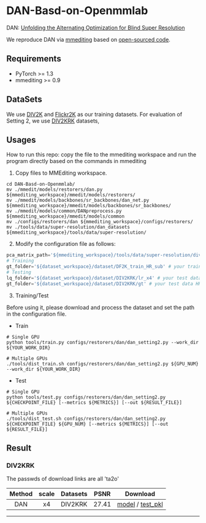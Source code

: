 # DAN-Basd-on-Openmmlab
DAN: [Unfolding the Alternating Optimization for Blind Super Resolution](https://arxiv.org/abs/2010.02631)

We reproduce DAN via [mmediting](https://github.com/open-mmlab/mmediting) based on [open-sourced code](https://github.com/greatlog/DAN).

## Requirements

- PyTorch >= 1.3
- mmediting >= 0.9

## DataSets
We use [DIV2K](https://data.vision.ee.ethz.ch/cvl/DIV2K/) and [Flickr2K](http://cv.snu.ac.kr/research/EDSR/Flickr2K.tar) as our training datasets.
For evaluation of Setting 2, we use [DIV2KRK](http://www.wisdom.weizmann.ac.il/~vision/kernelgan/DIV2KRK_public.zip) datasets,

## Usages
How to run this repo: copy the file to the mmediting workspace and run the program directly based on the commands in mmediting

1. Copy files to MMEditing workspace.
```shell
cd DAN-Basd-on-Openmmlab/
mv ./mmedit/models/restorers/dan.py ${mmediting_workspace}/mmedit/models/restorers/
mv ./mmedit/models/backbones/sr_backbones/dan_net.py ${mmediting_workspace}/mmedit/models/backbones/sr_backbones/
mv ./mmedit/models/common/DANpreprocess.py ${mmediting_workspace}/mmedit/models/common
mv ./configs/restorers/dan ${mmediting_workspace}/configs/restorers/
mv ./tools/data/super-resolution/dan_datasets ${mmediting_workspace}/tools/data/super-resolution/
```
2. Modify the configuration file as follows:

```python
pca_matrix_path='${mmediting_workspace}/tools/data/super-resolution/div2k/pca_matrix/pca_aniso_matrix_x4.pth' # your pca_matrix path
# Training
gt_folder='${dataset_workspace}/dataset/DF2K_train_HR_sub' # your train data path
# Testing
lq_folder='${dataset_workspace}/dataset/DIV2KRK/lr_x4' # your test data LR path
gt_folder='${dataset_workspace}/dataset/DIV2KRK/gt' # your test data HR path
```

3. Training/Test

Before using it, please download and process the dataset and set the path in the configuration file.

- Train

```shell
# Single GPU
python tools/train.py configs/restorers/dan/dan_setting2.py --work_dir ${YOUR_WORK_DIR}

# Multiple GPUs
./tools/dist_train.sh configs/restorers/dan/dan_setting2.py ${GPU_NUM} --work_dir ${YOUR_WORK_DIR}
```

- Test
```shell
# Single GPU
python tools/test.py configs/restorers/dan/dan_setting2.py ${CHECKPOINT_FILE} [--metrics ${METRICS}] [--out ${RESULT_FILE}]

# Multiple GPUs
./tools/dist_test.sh configs/restorers/dan/dan_setting2.py ${CHECKPOINT_FILE} ${GPU_NUM} [--metrics ${METRICS}] [--out ${RESULT_FILE}]
```

## Result

### DIV2KRK
The passwds of download links are all 'ta2o'

| Method | scale | Datasets | PSNR | Download |
| :-----: | :----: | :----: | :----: | :----:| 
| DAN | x4 | DIV2KRK | 27.41 | [model](https://pan.baidu.com/s/1T_BOVR7Ui-NLUIKr6R20-w) / [test_pkl](https://pan.baidu.com/s/1T_BOVR7Ui-NLUIKr6R20-w) |

------------
